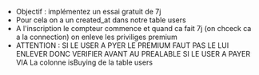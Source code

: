 - Objectif : implémentez un essai gratuit de 7j
- Pour cela on a un created_at dans notre table users
- A l'inscription le compteur commence et quand ca fait 7j (on chceck ca a la connection) on enleve les priviliges premium
- ATTENTION : SI LE USER A PYER LE PREMIUM FAUT PAS LE LUI ENLEVER DONC VERIFIER AVANT AU PREALABLE SI LE USER A PAYER VIA La colonne isBuying de la table users